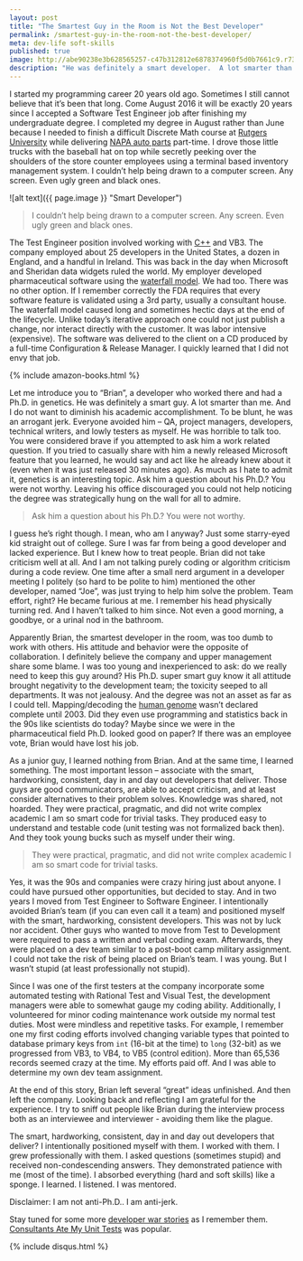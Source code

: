 ```yaml
---
layout: post
title: "The Smartest Guy in the Room is Not the Best Developer"
permalink: /smartest-guy-in-the-room-not-the-best-developer/
meta: dev-life soft-skills
published: true
image: http://abe90238e3b628565257-c47b312812e6878374960f5d0b7661c9.r73.cf1.rackcdn.com/smartest-developer.jpg
description: "He was definitely a smart developer.  A lot smarter than me.  And I do not want to diminish his academic accomplishment (a PhD).  To be blunt, he was an arrogant jerk.  Everyone avoided him."
---
```

I started my programming career 20 years old ago.  Sometimes I still cannot believe that it’s been that long.  Come August 2016 it will be exactly 20 years since I accepted a Software Test Engineer job after finishing my undergraduate degree.  I completed my degree in August rather than June because I needed to finish a difficult Discrete Math course at [Rutgers University](http://www.rutgers.edu/) while delivering [NAPA auto parts](http://www.napaonline.com/) part-time.  I drove those little trucks with the baseball hat on top while secretly peeking over the shoulders of the store counter employees using a terminal based inventory management system.  I couldn’t help being drawn to a computer screen.  Any screen.  Even ugly green and black ones.

![alt text]({{ page.image }} "Smart Developer")

> I couldn’t help being drawn to a computer screen.  Any screen.  Even ugly green and black ones.

The Test Engineer position involved working with [C++](http://amzn.to/20xzHi7) and VB3.  The company employed about 25 developers in the United States, a dozen in England, and a handful in Ireland.  This was back in the day when Microsoft and Sheridan data widgets ruled the world.  My employer developed pharmaceutical software using the [waterfall model](https://en.wikipedia.org/wiki/Waterfall_model).  We had too.  There was no other option.  If I remember correctly the FDA requires that every software feature is validated using a 3rd party, usually a consultant house.  The waterfall model caused long and sometimes hectic days at the end of the lifecycle.  Unlike today’s iterative approach one could not just publish a change, nor interact directly with the customer.  It was labor intensive (expensive).  The software was delivered to the client on a CD produced by a full-time Configuration & Release Manager.  I quickly learned that I did not envy that job.

{% include amazon-books.html %}

Let me introduce you to “Brian”, a developer who worked there and had a Ph.D. in genetics.  He was definitely a smart guy.  A lot smarter than me.  And I do not want to diminish his academic accomplishment.  To be blunt, he was an arrogant jerk.  Everyone avoided him – QA, project managers, developers, technical writers, and lowly testers as myself.  He was horrible to talk too.  You were considered brave if you attempted to ask him a work related question.  If you tried to casually share with him a newly released Microsoft feature that you learned, he would say and act like he already knew about it (even when it was just released 30 minutes ago).  As much as I hate to admit it, genetics is an interesting topic.  Ask him a question about his Ph.D.?  You were not worthy.  Leaving his office discouraged you could not help noticing the degree was strategically hung on the wall for all to admire.

> Ask him a question about his Ph.D.?  You were not worthy.

I guess he’s right though.  I mean, who am I anyway?  Just some starry-eyed kid straight out of college.  Sure I was far from being a good developer and lacked experience.  But I knew how to treat people.  Brian did not take criticism well at all.  And I am not talking purely coding or algorithm criticism during a code review.  One time after a small nerd argument in a developer meeting I politely (so hard to be polite to him) mentioned the other developer, named “Joe”, was just trying to help him solve the problem.  Team effort, right?  He became furious at me.  I remember his head physically turning red.  And I haven’t talked to him since.  Not even a good morning, a goodbye, or a urinal nod in the bathroom.

Apparently Brian, the smartest developer in the room, was too dumb to work with others.  His attitude and behavior were the opposite of collaboration.  I definitely believe the company and upper management share some blame.  I was too young and inexperienced to ask: do we really need to keep this guy around?  His Ph.D. super smart guy know it all attitude brought negativity to the development team; the toxicity seeped to all departments.  It was not jealousy.  And the degree was not an asset as far as I could tell.  Mapping/decoding the [human genome](https://en.wikipedia.org/wiki/Human_Genome_Project) wasn’t declared complete until 2003. Did they even use programming and statistics back in the 90s like scientists do today?  Maybe since we were in the pharmaceutical field Ph.D. looked good on paper?  If there was an employee vote, Brian would have lost his job.

As a junior guy, I learned nothing from Brian.  And at the same time, I learned something.  The most important lesson – associate with the smart, hardworking, consistent, day in and day out developers that deliver.  Those guys are good communicators, are able to accept criticism, and at least consider alternatives to their problem solves.  Knowledge was shared, not hoarded.  They were practical, pragmatic, and did not write complex academic I am so smart code for trivial tasks.  They produced easy to understand and testable code (unit testing was not formalized back then).  And they took young bucks such as myself under their wing.

> They were practical, pragmatic, and did not write complex academic I am so smart code for trivial tasks.

Yes, it was the 90s and companies were crazy hiring just about anyone.  I could have pursued other opportunities, but decided to stay.  And in two years I moved from Test Engineer to Software Engineer.  I intentionally avoided Brian’s team (if you can even call it a team) and positioned myself with the smart, hardworking, consistent developers.  This was not by luck nor accident.  Other guys who wanted to move from Test to Development were required to pass a written and verbal coding exam.  Afterwards,  they were placed on a dev team similar to a post-boot camp military assignment.  I could not take the risk of being placed on Brian’s team.  I was young.  But I wasn’t stupid (at least professionally not stupid).

Since I was one of the first testers at the company incorporate some automated testing with Rational Test and Visual Test, the development managers were able to somewhat gauge my coding ability.  Additionally, I volunteered for minor coding maintenance work outside my normal test duties.  Most were mindless and repetitive tasks.  For example, I remember one my first coding efforts involved changing variable types that pointed to database primary keys from `int` (16-bit at the time) to `long` (32-bit) as we progressed from VB3, to VB4, to VB5 (control edition).  More than 65,536 records seemed crazy at the time.  My efforts paid off.  And I was able to determine my own dev team assignment.

At the end of this story, Brian left several “great” ideas unfinished.  And then left the company.  Looking back and reflecting I am grateful for the experience.  I try to sniff out people like Brian during the interview process both as an interviewee and interviewer - avoiding them like the plague.

The smart, hardworking, consistent, day in and day out developers that deliver?  I intentionally positioned myself with them.  I worked with them.  I grew professionally with them.  I asked questions (sometimes stupid) and received non-condescending answers.  They demonstrated patience with me (most of the time).  I absorbed everything (hard and soft skills) like a sponge.  I learned.  I listened.  I was mentored.

Disclaimer: I am not anti-Ph.D..  I am anti-jerk.

Stay tuned for some more [developer war stories](/dev-life/) as I remember them.  [Consultants Ate My Unit Tests](/consultants-ate-my-unit-tests/) was popular.

{% include disqus.html %}
